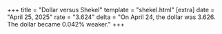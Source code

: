 +++
title = "Dollar versus Shekel"
template = "shekel.html"
[extra]
date = "April 25, 2025"
rate = "3.624"
delta = "On April 24, the dollar was 3.626. The dollar became 0.042% weaker."
+++
